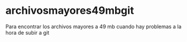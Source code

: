 # archivosmayores49mbgit
Para encontrar los archivos mayores a 49 mb cuando hay problemas a la hora de subir a git
